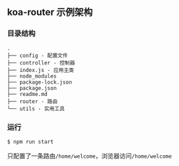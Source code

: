 ## koa-router 示例架构

### 目录结构

```
.
├── config - 配置文件
├── controller - 控制器
├── index.js - 应用主类
├── node_modules
├── package-lock.json
├── package.json
├── readme.md
├── router - 路由
└── utils - 实用工具
```
### 运行

```bash
$ npm run start
```

只配置了一条路由`/home/welcome`，浏览器访问`/home/welcome`